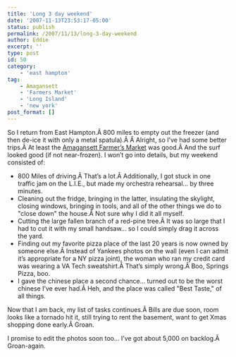 ```yaml
---
title: 'Long 3 day weekend'
date: '2007-11-13T23:53:17-05:00'
status: publish
permalink: /2007/11/13/long-3-day-weekend
author: Eddie
excerpt: ''
type: post
id: 50
category:
    - 'east hampton'
tag:
    - Amagansett
    - 'Farmers Market'
    - 'Long Island'
    - 'new york'
post_format: []
---
```

So I return from East Hampton.Â 800 miles to empty out the freezer (and then de-ice it with only a metal spatula).Â Â Alright, so I’ve had some better trips.Â At least the [Amagansett Farmer’s Market](http://flickr.com/photos/ed_welker/499972493/) was good.Â And the surf looked good (if not near-frozen). I won’t go into details, but my weekend consisted of:

- 800 Miles of driving.Â That’s a lot.Â Additionally, I got stuck in one traffic jam on the L.I.E., but made my orchestra rehearsal… by three minutes.
- Cleaning out the fridge, bringing in the latter, insulating the skylight, closing windows, bringing in tools, and all of the other things we do to "close down" the house.Â Not sure why I did it all myself.
- Cutting the large fallen branch of a red-pine tree.Â It was so large that I had to cut it with my small handsaw… so I could simply drag it across the yard.
- Finding out my favorite pizza place of the last 20 years is now owned by someone else.Â Instead of Yankees photos on the wall (even I can admit it’s appropriate for a NY pizza joint), the woman who ran my credit card was wearing a VA Tech sweatshirt.Â That’s simply wrong.Â Boo, Springs Pizza, boo.
- I gave the chinese place a second chance… turned out to be the worst chinese I’ve ever had.Â Heh, and the place was called "Best Taste," of all things.

Now that I am back, my list of tasks continues.Â Bills are due soon, room looks like a tornado hit it, still trying to rent the basement, want to get Xmas shopping done early.Â Groan.

I promise to edit the photos soon too… I’ve got about 5,000 on backlog.Â Groan-again.